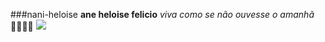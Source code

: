 ###nani-heloise
**ane heloise felicio**
_viva como se não ouvesse o amanhã_
😮‍💨😶‍🌫️
![](https://pin.it/77UbKzigK)
